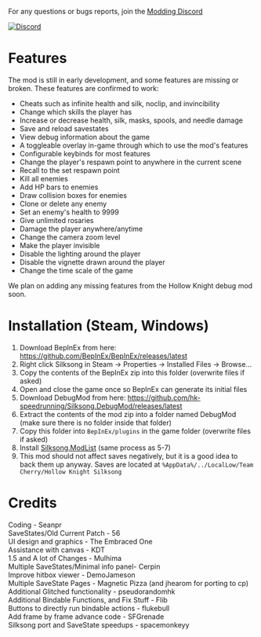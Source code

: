 For any questions or bugs reports, join the [Modding Discord](https://discord.gg/F6Y5TeFQ8j)

[![Discord](https://img.shields.io/discord/879125729936298015.svg?logo=discord&logoColor=white&logoWidth=20&labelColor=7289DA&label=Discord&color=17cf48)](https://discord.gg/F6Y5TeFQ8j)

# Features

The mod is still in early development, and some features are missing or broken. These features are confirmed to work:
* Cheats such as infinite health and silk, noclip, and invincibility
* Change which skills the player has
* Increase or decrease health, silk, masks, spools, and needle damage
* Save and reload savestates
* View debug information about the game
* A toggleable overlay in-game through which to use the mod's features
* Configurable keybinds for most features
* Change the player's respawn point to anywhere in the current scene
* Recall to the set respawn point
* Kill all enemies
* Add HP bars to enemies
* Draw collision boxes for enemies
* Clone or delete any enemy
* Set an enemy's health to 9999
* Give unlimited rosaries
* Damage the player anywhere/anytime
* Change the camera zoom level
* Make the player invisible
* Disable the lighting around the player
* Disable the vignette drawn around the player
* Change the time scale of the game

We plan on adding any missing features from the Hollow Knight debug mod soon.

# Installation (Steam, Windows)

1) Download BepInEx from here: https://github.com/BepInEx/BepInEx/releases/latest
1) Right click Silksong in Steam -> Properties -> Installed Files -> Browse...
3) Copy the contents of the BepInEx zip into this folder (overwrite files if asked)
4) Open and close the game once so BepInEx can generate its initial files
5) Download DebugMod from here: https://github.com/hk-speedrunning/Silksong.DebugMod/releases/latest
6) Extract the contents of the mod zip into a folder named DebugMod (make sure there is no folder inside that folder)
7) Copy this folder into `BepInEx/plugins` in the game folder (overwrite files if asked)
8) Install [Silksong.ModList](https://github.com/silksong-modding/Silksong.ModList) (same process as 5-7)
9) This mod should not affect saves negatively, but it is a good idea to back them up anyway.
   Saves are located at `%AppData%/../LocalLow/Team Cherry/Hollow Knight Silksong`
   
# Credits

Coding - Seanpr<br />
SaveStates/Old Current Patch - 56<br />
UI design and graphics - The Embraced One<br />
Assistance with canvas - KDT<br />
1.5 and A lot of Changes - Mulhima<br />
Multiple SaveStates/Minimal info panel- Cerpin<br />
Improve hitbox viewer - DemoJameson<br />
Multiple SaveState Pages - Magnetic Pizza (and jhearom for porting to cp)<br />
Additional Glitched functionality - pseudorandomhk<br />
Additional Bindable Functions, and Fix Stuff - Flib<br/>
Buttons to directly run bindable actions - flukebull<br/>
Add frame by frame advance code - SFGrenade<br/>
Silksong port and SaveState speedups - spacemonkeyy<br/>
